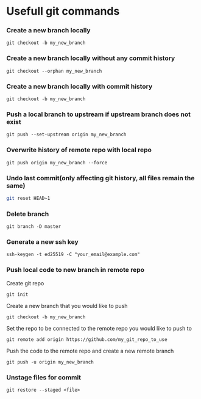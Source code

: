 # Usefull git commands

### Create a new branch locally

```
git checkout -b my_new_branch
```

### Create a new branch locally without any commit history

```
git checkout --orphan my_new_branch
```

### Create a new branch locally with commit history

`git checkout -b my_new_branch`

### Push a local branch to upstream if upstream branch does not exist

```
git push --set-upstream origin my_new_branch
```

### Overwrite history of remote repo with local repo

```
git push origin my_new_branch --force
```

### Undo last commit(only affecting git history, all files remain the same)

```bash
git reset HEAD~1
```

### Delete branch

```
git branch -D master
```

### Generate a new ssh key

```
ssh-keygen -t ed25519 -C "your_email@example.com"
```

### Push local code to new branch in remote repo

Create git repo

```
git init
```

Create a new branch that you would like to push

```
git checkout -b my_new_branch
```

Set the repo to be connected to the remote repo you would like to push to

```
git remote add origin https://github.com/my_git_repo_to_use
```

Push the code to the remote repo and create a new remote branch

```
git push -u origin my_new_branch
```

### Unstage files for commit

```
git restore --staged <file>
```
